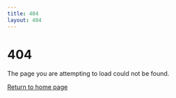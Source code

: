 ```yaml
---
title: 404
layout: 404
---
```


<h1 class="title">404</h1>
The page you are attempting to load could not be found.

<a href="https://kcclemo.github.io/Lee-and-Associates-Chesapeake-Site">Return to home page</a>
